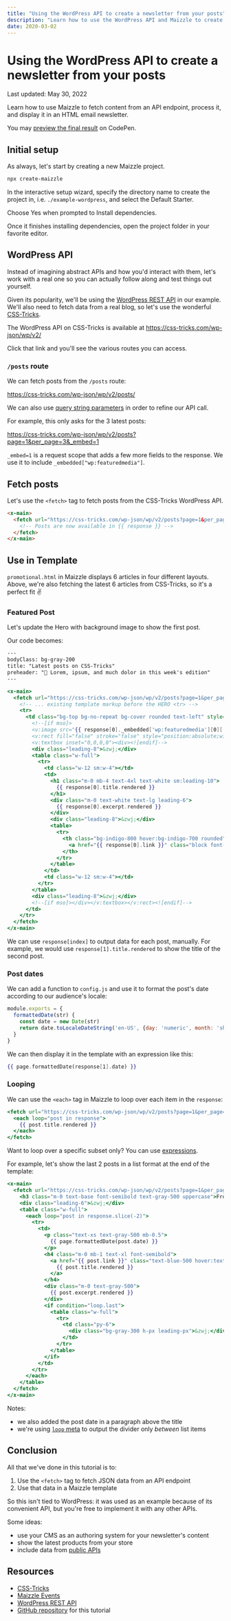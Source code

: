 ```yaml
---
title: "Using the WordPress API to create a newsletter from your posts"
description: "Learn how to use the WordPress API and Maizzle to create an HTML email newsletter with your latest posts."
date: 2020-03-02
---
```


# Using the WordPress API to create a newsletter from your posts

<p class="text-sm">Last updated: May 30, 2022</p>

Learn how to use Maizzle to fetch content from an API endpoint, process it, and display it in an HTML email newsletter.

You may [preview the final result](https://codepen.io/maizzle/pen/wvaeOVM?editors=1000) on CodePen.

## Initial setup

As always, let's start by creating a new Maizzle project.

```sh
npx create-maizzle
```

In the interactive setup wizard, specify the directory name to create the project in, i.e. `./example-wordpress`, and select the Default Starter.

Choose Yes when prompted to Install dependencies.

Once it finishes installing dependencies, open the project folder in your favorite editor.

## WordPress API

Instead of imagining abstract APIs and how you'd interact with them, let's work with a real one so you can actually follow along and test things out yourself.

Given its popularity, we'll be using the [WordPress REST API](https://developer.wordpress.org/rest-api/) in our example. We'll also need to fetch data from a real blog, so let's use the wonderful [CSS-Tricks](https://css-tricks.com).

The WordPress API on CSS-Tricks is available at https://css-tricks.com/wp-json/wp/v2/

Click that link and you'll see the various routes you can access.

### `/posts` route

We can fetch posts from the `/posts` route:

https://css-tricks.com/wp-json/wp/v2/posts/

We can also use [query string parameters](https://developer.wordpress.org/rest-api/reference/posts/#arguments) in order to refine our API call.

For example, this only asks for the 3 latest posts:

https://css-tricks.com/wp-json/wp/v2/posts?page=1&per_page=3&_embed=1

<Alert>`_embed=1` is a request scope that adds a few more fields to the response. We use it to include `_embedded["wp:featuredmedia"]`.</Alert>

## Fetch posts

Let's use the `<fetch>` tag to fetch posts from the CSS-Tricks WordPress API.

```html [src/templates/example.html]
<x-main>
  <fetch url="https://css-tricks.com/wp-json/wp/v2/posts?page=1&per_page=6&_embed=1">
    <!-- Posts are now available in {{ response }} -->
  </fetch>
</x-main>
```

## Use in Template

`promotional.html` in Maizzle displays 6 articles in four different layouts. Above, we're also fetching the latest 6 articles from CSS-Tricks, so it's a perfect fit ✌

### Featured Post

Let's update the Hero with background image to show the first post.

Our code becomes:

```hbs [src/templates/example.html]
---
bodyClass: bg-gray-200
title: "Latest posts on CSS-Tricks"
preheader: "👀 Lorem, ipsum, and much dolor in this week's edition"
---

<x-main>
  <fetch url="https://css-tricks.com/wp-json/wp/v2/posts?page=1&per_page=6&_embed=1">
    <!-- ... existing template markup before the HERO <tr> -->
    <tr>
      <td class="bg-top bg-no-repeat bg-cover rounded text-left" style="background-image: url('{{ response[0]._embedded['wp:featuredmedia'][0]['source_url'] || 'https://via.placeholder.com/600x400' }}');">
        <!--[if mso]>
        <v:image src="{{ response[0]._embedded['wp:featuredmedia'][0]['source_url'] || 'https://via.placeholder.com/600x400' }}" xmlns:v="urn:schemas-microsoft-com:vml" style="width:600px;height:400px;" />
        <v:rect fill="false" stroke="false" style="position:absolute;width:600px;height:400px;">
        <v:textbox inset="0,0,0,0"><div><![endif]-->
        <div class="leading-8">&zwj;</div>
        <table class="w-full">
          <tr>
            <td class="w-12 sm:w-4"></td>
            <td>
              <h1 class="m-0 mb-4 text-4xl text-white sm:leading-10">
                {{ response[0].title.rendered }}
              </h1>
              <div class="m-0 text-white text-lg leading-6">
                {{ response[0].excerpt.rendered }}
              </div>
              <div class="leading-8">&zwj;</div>
              <table>
                <tr>
                  <th class="bg-indigo-800 hover:bg-indigo-700 rounded" style="mso-padding-alt: 16px 24px;">
                    <a href="{{ response[0].link }}" class="block font-semibold text-white text-base leading-full py-4 px-6 [text-decoration:none]">Read more &rarr;</a>
                  </th>
                </tr>
              </table>
            </td>
            <td class="w-12 sm:w-4"></td>
          </tr>
        </table>
        <div class="leading-8">&zwj;</div>
        <!--[if mso]></div></v:textbox></v:rect><![endif]-->
      </td>
    </tr>
  </fetch>
</x-main>
```

We can use `response[index]` to output data for each post, manually. For example, we would use `response[1].title.rendered` to show the title of the second post.

### Post dates

We can add a function to `config.js` and use it to format the post's date according to our audience's locale:

```js [config.js]
module.exports = {
  formattedDate(str) {
    const date = new Date(str)
    return date.toLocaleDateString('en-US', {day: 'numeric', month: 'short', year: 'numeric'})
  }
}
```

We can then display it in the template with an expression like this:

```hbs
{{ page.formattedDate(response[1].date) }}
```

### Looping

We can use the `<each>` tag in Maizzle to loop over each item in the `response`:

```hbs
<fetch url="https://css-tricks.com/wp-json/wp/v2/posts?page=1&per_page=6&_embed=1">
  <each loop="post in response">
    {{ post.title.rendered }}
  </each>
</fetch>
```

Want to loop over a specific subset only? You can use [expressions](/docs/templates#expressions).

For example, let's show the last 2 posts in a list format at the end of the template:

```hbs [src/templates/example.html]
<x-main>
  <fetch url="https://css-tricks.com/wp-json/wp/v2/posts?page=1&per_page=6&_embed=1">
    <h3 class="m-0 text-base font-semibold text-gray-500 uppercase">From the archives</h3>
    <div class="leading-6">&zwj;</div>
    <table class="w-full">
      <each loop="post in response.slice(-2)">
        <tr>
          <td>
            <p class="text-xs text-gray-500 mb-0.5">
              {{ page.formattedDate(post.date) }}
            </p>
            <h4 class="m-0 mb-1 text-xl font-semibold">
              <a href="{{ post.link }}" class="text-blue-500 hover:text-blue-400 [text-decoration:none]">
                {{ post.title.rendered }}
              </a>
            </h4>
            <div class="m-0 text-gray-500">
              {{ post.excerpt.rendered }}
            </div>
            <if condition="loop.last">
              <table class="w-full">
                <tr>
                  <td class="py-6">
                    <div class="bg-gray-300 h-px leading-px">&zwj;</div>
                  </td>
                </tr>
              </table>
            </if>
          </td>
        </tr>
      </each>
    </table>
  </fetch>
</x-main>
```

Notes:

- we also added the post date in a paragraph above the title
- we're using [`loop` meta](/docs/tags#loop-meta) to output the divider only _between_ list items

## Conclusion

All that we've done in this tutorial is to:

1. Use the `<fetch>` tag to fetch JSON data from an API endpoint
2. Use that data in a Maizzle template

So this isn't tied to WordPress: it was used as an example because of its convenient API, but you're free to implement it with any other APIs.

Some ideas:

- use your CMS as an authoring system for your newsletter's content
- show the latest products from your store
- include data from [public APIs](https://github.com/public-apis/public-apis)

## Resources

- [CSS-Tricks](https://css-tricks.com)
- [Maizzle Events](/docs/events)
- [WordPress REST API](https://developer.wordpress.org/rest-api/)
- [GitHub repository](https://github.com/maizzle/starter-wordpress-api) for this tutorial
